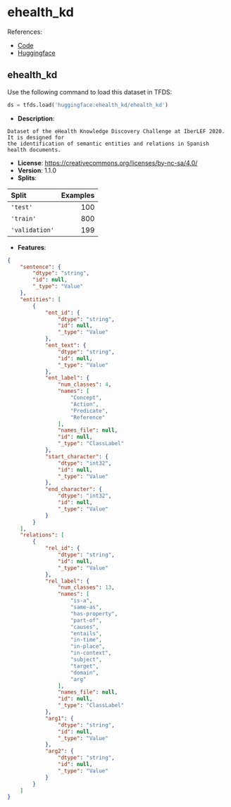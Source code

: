 # ehealth_kd

References:

*   [Code](https://github.com/huggingface/datasets/blob/master/datasets/ehealth_kd)
*   [Huggingface](https://huggingface.co/datasets/ehealth_kd)


## ehealth_kd


Use the following command to load this dataset in TFDS:

```python
ds = tfds.load('huggingface:ehealth_kd/ehealth_kd')
```

*   **Description**:

```
Dataset of the eHealth Knowledge Discovery Challenge at IberLEF 2020. It is designed for
the identification of semantic entities and relations in Spanish health documents.
```

*   **License**: https://creativecommons.org/licenses/by-nc-sa/4.0/
*   **Version**: 1.1.0
*   **Splits**:

Split  | Examples
:----- | -------:
`'test'` | 100
`'train'` | 800
`'validation'` | 199

*   **Features**:

```json
{
    "sentence": {
        "dtype": "string",
        "id": null,
        "_type": "Value"
    },
    "entities": [
        {
            "ent_id": {
                "dtype": "string",
                "id": null,
                "_type": "Value"
            },
            "ent_text": {
                "dtype": "string",
                "id": null,
                "_type": "Value"
            },
            "ent_label": {
                "num_classes": 4,
                "names": [
                    "Concept",
                    "Action",
                    "Predicate",
                    "Reference"
                ],
                "names_file": null,
                "id": null,
                "_type": "ClassLabel"
            },
            "start_character": {
                "dtype": "int32",
                "id": null,
                "_type": "Value"
            },
            "end_character": {
                "dtype": "int32",
                "id": null,
                "_type": "Value"
            }
        }
    ],
    "relations": [
        {
            "rel_id": {
                "dtype": "string",
                "id": null,
                "_type": "Value"
            },
            "rel_label": {
                "num_classes": 13,
                "names": [
                    "is-a",
                    "same-as",
                    "has-property",
                    "part-of",
                    "causes",
                    "entails",
                    "in-time",
                    "in-place",
                    "in-context",
                    "subject",
                    "target",
                    "domain",
                    "arg"
                ],
                "names_file": null,
                "id": null,
                "_type": "ClassLabel"
            },
            "arg1": {
                "dtype": "string",
                "id": null,
                "_type": "Value"
            },
            "arg2": {
                "dtype": "string",
                "id": null,
                "_type": "Value"
            }
        }
    ]
}
```


